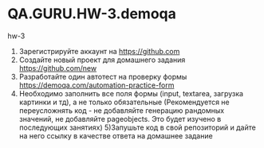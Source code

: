 # QA.GURU.HW-3.demoqa
hw-3

1) Зарегистрируйте аккаунт на https://github.com
2) Создайте новый проект для домашнего задания https://github.com/new
3) Разработайте один автотест на проверку формы https://demoqa.com/automation-practice-form
4) Необходимо заполнить все поля формы (input, textarea, загрузка картинки и тд), а не только обязательные
(Рекомендуется не переусложнять код - не добавляйте генерацию рандомных значений, не добавляйте pageobjects. Это будет изучено в последующих занятиях)
5)Запушьте код в свой репозиторий и дайте на него ссылку в качестве ответа на домашнее задание
